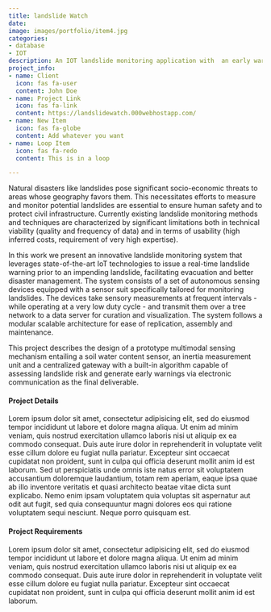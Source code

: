 ```yaml
---
title: landslide Watch
date: 
image: images/portfolio/item4.jpg
categories:
- database
- IOT
description: An IOT landslide monitoring application with  an early warning system
project_info:
- name: Client
  icon: fas fa-user
  content: John Doe
- name: Project Link
  icon: fas fa-link
  content: https://landslidewatch.000webhostapp.com/
- name: New Item
  icon: fas fa-globe
  content: Add whatever you want
- name: Loop Item
  icon: fas fa-redo
  content: This is in a loop

---
```

Natural disasters like landslides pose significant socio-economic threats to areas whose geography favors them. This necessitates efforts to measure and monitor potential landslides are essential to ensure human safety and to protect civil infrastructure. Currently existing landslide monitoring methods and techniques are characterized by significant limitations both in technical viability (quality and frequency of data) and in terms of usability (high inferred costs, requirement of very high expertise).

In this work we present an innovative landslide monitoring system that leverages state-of-the-art IoT technologies to issue a real-time landslide warning prior to an impending landslide, facilitating evacuation and better disaster management. The system consists of a set of autonomous sensing devices equipped with a sensor suit specifically tailored for monitoring landslides. The devices take sensory measurements at frequent intervals - while operating at a very low duty cycle - and transmit them over a tree network to a data server for curation and visualization. The system follows a modular scalable architecture for ease of replication, assembly and maintenance.

This project describes the design of a prototype multimodal sensing mechanism entailing a soil water content sensor, an inertia measurement unit and a centralized gateway with a built-in algorithm capable of assessing landslide risk and generate early warnings via electronic communication as the final deliverable.

#### Project Details

Lorem ipsum dolor sit amet, consectetur adipisicing elit, sed do eiusmod tempor incididunt ut labore et
dolore magna aliqua. Ut enim ad minim veniam, quis nostrud exercitation ullamco laboris nisi ut aliquip ex
ea commodo consequat. Duis aute irure dolor in reprehenderit in voluptate velit esse cillum dolore eu fugiat
nulla pariatur. Excepteur sint occaecat cupidatat non proident, sunt in culpa qui officia deserunt mollit
anim id est laborum. Sed ut perspiciatis unde omnis iste natus error sit voluptatem accusantium doloremque
laudantium, totam rem aperiam, eaque ipsa quae ab illo inventore veritatis et quasi architecto beatae vitae
dicta sunt explicabo. Nemo enim ipsam voluptatem quia voluptas sit aspernatur aut odit aut fugit, sed quia
consequuntur magni dolores eos qui ratione voluptatem sequi nesciunt. Neque porro quisquam est.

#### Project Requirements

Lorem ipsum dolor sit amet, consectetur adipisicing elit, sed do eiusmod tempor incididunt ut labore
et dolore magna aliqua. Ut enim ad minim veniam, quis nostrud exercitation ullamco laboris nisi ut aliquip
ex ea commodo consequat. Duis aute irure dolor in reprehenderit in voluptate velit esse cillum dolore eu
fugiat nulla pariatur. Excepteur sint occaecat cupidatat non proident, sunt in culpa qui officia deserunt
mollit anim id est laborum.